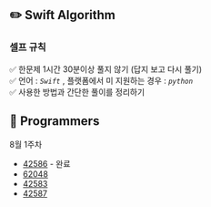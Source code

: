 ## ✏️ Swift Algorithm

### 셀프 규칙 <br>

✅ 한문제 1시간 30분이상 풀지 않기 (답지 보고 다시 풀기) </br>
✅ 언어 : _`Swift`_ , 플랫폼에서 미 지원하는 경우 : _`python`_ </br>
✅ 사용한 방법과 간단한 풀이를 정리하기 <br>

## 📌 Programmers

8월 1주차

- [42586](./Links/42586.md) - 완료
- [62048](https://programmers.co.kr/learn/courses/30/lessons/62048?language=swift)
- [42583](https://programmers.co.kr/learn/courses/30/lessons/42583)
- [42587](https://programmers.co.kr/learn/courses/30/lessons/42587)
